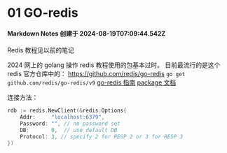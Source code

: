 # 01 GO-redis

#### Markdown Notes 创建于 2024-08-19T07:09:44.542Z

Redis 教程见以前的笔记

2024 网上的 golang 操作 redis 教程使用的包基本过时。
目前最流行的是这个 redis 官方仓库中的： https://github.com/redis/go-redis
`go get github.com/redis/go-redis/v9`
[go-redis 指南](https://redis.uptrace.dev/guide/)
[package 文档](https://pkg.go.dev/github.com/redis/go-redis/v9)

连接方法：

```go
rdb := redis.NewClient(&redis.Options{
    Addr:     "localhost:6379",
    Password: "", // no password set
    DB:       0,  // use default DB
    Protocol: 3, // specify 2 for RESP 2 or 3 for RESP 3
})
```
